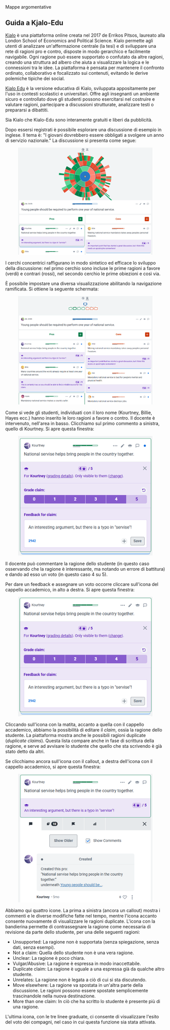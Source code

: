 <link rel="stylesheet" href="antonio-vigilante.github.io/filosofia/assets/style.css">

<div class="button orange">
Mappe argomentative
</div>

## Guida a Kjalo-Edu

[Kialo](https://www.kialo.com) è una piattaforma online creata nel 2017 de Errikos Pitsos, laureato alla London School of Economics and Political Science. 
Kialo permette agli utenti di analizzare un'affermazione centrale (la tesi) e di sviluppare una rete di ragioni pro e contro, disposte in modo gerarchico e facilmente navigabile. Ogni ragione può essere supportato o confutato da altre ragioni, creando una struttura ad albero che aiuta a visualizzare la logica e le connessioni tra le idee. La piattaforma è pensata per mantenere il confronto ordinato, collaborativo e focalizzato sui contenuti, evitando le derive polemiche tipiche dei social.

[Kialo Edu](https://www.kialo-edu.com) è la versione educativa di Kialo, sviluppata appositamente per l'uso in contesti scolastici e universitari. Offre agli insegnanti un ambiente sicuro e controllato dove gli studenti possono esercitarsi nel costruire e valutare ragioni, partecipare a discussioni strutturate, analizzare testi o prepararsi a dibattiti.

Sia Kialo che Kialo-Edu sono interamente gratuiti e liberi da pubblicità.

Dopo essersi registrati è possibile esplorare una discussione di esempio in inglese. Il tema è: "I giovani dovrebbero essere obbligati a svolgere un anno di servizio nazionale."
La discussione si presenta come segue:

<figure>
  <img src="immagini/kjalo-01.png">
</figure>

I cerchi concentrici raffigurano in modo sintetico ed efficace lo sviluppo della discussione: nel primo cerchio sono incluse le prime ragioni a favore (verdi) e contrari (rossi), nel secondo cerchio le prime obiezioni e così via.

È possibile impostare una diversa visualizzazione abilitando la navigazione ramificata. Si ottiene la seguente schermata: 


<figure>
  <img src="immagini/kjalo-02.png">
</figure>

Come si vede gli studenti, individuati con il loro nome (Kourtney, Billie, Hayes ecc.) hanno inserito le loro ragioni a favore o contro. Il docente è intervenuto, nell'area in basso. Clicchiamo sul primo commento a sinistra, quello di Kourtney. Si apre questa finestra:

<figure>
  <img src="immagini/kjalo-03.png">
</figure>

Il docente può commentare la ragione dello studente (in questo caso osservando che la ragione è interessante, ma notando un errore di battitura) e dando ad esso un voto (in questo caso 4 su 5).

Per dare un feedback e assegnare un voto occorre cliccare sull'icona del cappello accademico, in alto a destra. Si apre questa finestra:

<figure>
  <img src="immagini/kjalo-04.png">
</figure>

Cliccando sull'icona con la matita, accanto a quella con il cappello accademico, abbiamo la possibilità di editare il _claim_, ossia la ragione dello studente. La piattaforma mostra anche le possibili ragioni duplicate (_duplicate claims_). Questa lista compare anche in fase di scrittura della ragione, e serve ad avvisare lo studente che quello che sta scrivendo è già stato detto da altri.

Se clicchiamo ancora sull'icona con il callout, a destra dell'icona con il cappello accademico, si apre questa finestra:

<figure>
  <img src="immagini/kjalo-05.png">
</figure>

Abbiamo qui quattro icone. La prima a sinistra (ancora un callout) mostra i commenti e le diverse modifiche fatte nel tempo, mentre l'icona accanto consente nuovamente di visualizzare le ragioni duplicate. L'icona con la bandierina permette di contrassegnare la ragione come necessaria di revisione da parte dello studente, per una delle seguenti ragioni:
- Unsupported: La ragione non è supportata (senza spiegazione, senza dati, senza esempi).
- Not a claim: Quella dello studente non è una vera ragione.
- Unclear: La ragione è poco chiara.
- Vulgar/Abusive: La ragione è espressa in modo inaccettabile.
- Duplicate claim: La ragione è uguale a una espressa già da qualche altro studente.
- Unrelates: La ragione non è legata a ciò di cui si sta discutendo.
- Move elsewhere: La ragione va spostata in un'altra parte della discussione. Le ragioni possono essere spostate semplicemente trascinandole nella nuova destinazione.
- More than one claim: In ciò che ha scritto lo studente è presente più di una ragione.
  
L'ultima icona, con le tre linee graduate, ci consente di visualizzare l'esito del voto dei compagni, nel caso in cui questa funzione sia stata attivata.


